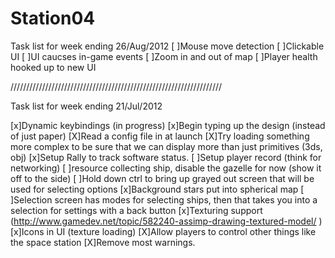Station04
=========

Task list for week ending 26/Aug/2012
[ ]Mouse move detection
[ ]Clickable UI
[ ]UI caucses in-game events
[ ]Zoom in and out of map
[ ]Player health hooked up to new UI

///////////////////////////////////////////////////////////////////

Task list for week ending 21/Jul/2012

[x]Dynamic keybindings (in progress)
[x]Begin typing up the design (instead of just paper)
[X]Read a config file in at launch
[X]Try loading something more complex to be sure that we can display more than just primitives (3ds, obj)
[x]Setup Rally to track software status.
[ ]Setup player record (think for networking)
[ ]resource collecting ship, disable the gazelle for now (show it off to the side)
[ ]Hold down ctrl to bring up grayed out screen that will be used for selecting options
[x]Background stars put into spherical map
[ ]Selection screen has modes for selecting ships, then that takes you into a selection for settings with a back button
[x]Texturing support (http://www.gamedev.net/topic/582240-assimp-drawing-textured-model/ )
[x]Icons in UI (texture loading)
[X]Allow players to control other things like the space station
[X]Remove most warnings.
